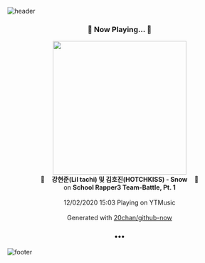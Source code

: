 ![header](https://capsule-render.vercel.app/api?type=wave&height=170&section=header&text=Hi.%20I'm%20SHIFT&fontColor=090707&fontAlignX=45&fontAlignY=65&fontSize=100)

<h3 align="center">🎵 Now Playing... 🎵</h3>
<p align="center">
  <a href="https://music.youtube.com/channel/UCsJRAXDDdBvZI9RViSV2j4Q">
    <img width="300" src="https://lh3.googleusercontent.com/cslxPYwAbjWEPeK4eDopukdgDnlXeh8mJlk1GrFliYc8qxbzIJ5pvqIJ8Qak7HS5vdzL0-mjQw6wUKgQPA">
  </a>
  <br>
  🎵&nbsp&nbsp&nbsp <b>강현준(Lil tachi) 및 김호진(HOTCHKISS) - Snow</b> &nbsp&nbsp&nbsp🎵
  <br>
  on <b>School Rapper3 Team-Battle, Pt. 1</b>
  
  <br />
  <br />
  12/02/2020 15:03 Playing on YTMusic
  <br />
  <br />
  Generated with <a href="https://github.com/20chan/github-now">20chan/github-now</a>
</p>

<h3 align="center">•••</h3>

![footer](https://capsule-render.vercel.app/api?type=wave&height=150&section=footer)
